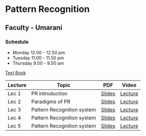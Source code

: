# Pattern Recognition 
## Faculty - Umarani

### Schedule 
- Monday 12.00 - 12.50 pm  
- Tuesday 11.00 - 11.50 pm
- Thursday 9.00 - 9.50 am
							
[Text Book](https://github.com/dazzz/patrec2015/blob/master/Pattern%20Classification%20by%20Richard%20O.%20Duda%2C%20David%20G.%20Stork%2C%20Peter%20E.Hart%20.pdf)

|Lecture |Topic |PDF|Video|
|---|---|---|---|		
| Lec 1	|PR introduction	| [Slides](https://drive.google.com/file/d/1eogNjeKf9dDeGwaC25gLUFPj_0qWO98H/view?usp=sharing)	| [Lecture](https://drive.google.com/file/d/1oFzVt7S8_b6NgP47eITUXKEergeVjioB/view)	|
| Lec 2 |Paradigms of PR| [Slides](https://drive.google.com/file/d/1essCx8SF_adcOsm4c6NegxeDhSsLhIL8/view?usp=sharing)	| [Lecture](https://drive.google.com/file/d/14yVeTGLbNHSARSTfDBNNRvSJM_4qUKv_/view)	|
| Lec 3	|Pattern Recognition system | [Slides](https://drive.google.com/file/d/1H9l5lnmylEw-jfckPJqMm_dp4cFSy8GB/view?usp=sharing)	| [Lecture](https://drive.google.com/file/d/14NFuhu7EKobH0OhRzDu6B7doUsublc16/view)	|
| Lec 4	|Pattern Recognition system | [Slides](https://drive.google.com/file/d/1H9l5lnmylEw-jfckPJqMm_dp4cFSy8GB/view?usp=sharing)	| [Lecture](https://drive.google.com/file/d/1bpWLvxxFz1wSjIGXXcJLYY8IFJ1u6pbi/view)	|
| Lec 5	|Pattern Recognition system	| [Slides](https://drive.google.com/file/d/1H9l5lnmylEw-jfckPJqMm_dp4cFSy8GB/view)	| [Lecture](https://drive.google.com/file/d/1xip-WkWejKuxnfZSSd-V1U40n_zhwot_/view)	|

